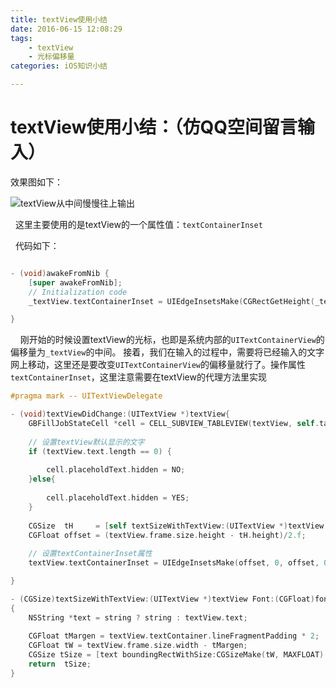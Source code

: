```yaml
---
title: textView使用小结
date: 2016-06-15 12:08:29
tags: 
	- textView
	- 光标偏移量
categories: iOS知识小结

---
```



# textView使用小结：（仿QQ空间留言输入）

效果图如下：

![textView从中间慢慢往上输出](http://7xuupy.com1.z0.glb.clouddn.com/textview.gif)

&#160;&#160;这里主要使用的是textView的一个属性值：`textContainerInset`

&#160;&#160;代码如下：

``` objectivec

- (void)awakeFromNib {
    [super awakeFromNib];
    // Initialization code
    _textView.textContainerInset = UIEdgeInsetsMake(CGRectGetHeight(_textView.frame) * 0.5 +8, 0, 0, 0);

}

```
<!-- more -->
&#160;&#160;&#160;&#160;刚开始的时候设置textView的光标，也即是系统内部的`UITextContainerView`的偏移量为`_textView`的中间。
接着，我们在输入的过程中，需要将已经输入的文字网上移动，这里还是要改变`UITextContainerView`的偏移量就行了。操作属性`textContainerInset`，这里注意需要在textView的代理方法里实现

```objectivec
#pragma mark -- UITextViewDelegate

- (void)textViewDidChange:(UITextView *)textView{
    GBFillJobStateCell *cell = CELL_SUBVIEW_TABLEVIEW(textView, self.tableview);
    
    // 设置textView默认显示的文字
    if (textView.text.length == 0) {
        
        cell.placeholdText.hidden = NO;
    }else{
        
        cell.placeholdText.hidden = YES;
    }
    
    CGSize  tH     = [self textSizeWithTextView:(UITextView *)textView Font:textView.font.pointSize text:nil];
    CGFloat offset = (textView.frame.size.height - tH.height)/2.f;
    
    // 设置textContainerInset属性
    textView.textContainerInset = UIEdgeInsetsMake(offset, 0, offset, 0);

}

- (CGSize)textSizeWithTextView:(UITextView *)textView Font:(CGFloat)font text:(NSString *)string
{
    NSString *text = string ? string : textView.text;
    
    CGFloat tMargen = textView.textContainer.lineFragmentPadding * 2;
    CGFloat tW = textView.frame.size.width - tMargen;
    CGSize tSize = [text boundingRectWithSize:CGSizeMake(tW, MAXFLOAT) options:NSStringDrawingUsesLineFragmentOrigin attributes:@{NSFontAttributeName:[UIFont systemFontOfSize:14]} context:nil].size;
    return  tSize;
}
```